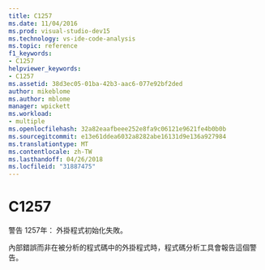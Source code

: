 ```yaml
---
title: C1257
ms.date: 11/04/2016
ms.prod: visual-studio-dev15
ms.technology: vs-ide-code-analysis
ms.topic: reference
f1_keywords:
- C1257
helpviewer_keywords:
- C1257
ms.assetid: 38d3ec05-01ba-42b3-aac6-077e92bf2ded
author: mikeblome
ms.author: mblome
manager: wpickett
ms.workload:
- multiple
ms.openlocfilehash: 32a82eaafbeee252e8fa9c06121e9621fe4b0b0b
ms.sourcegitcommit: e13e61ddea6032a8282abe16131d9e136a927984
ms.translationtype: MT
ms.contentlocale: zh-TW
ms.lasthandoff: 04/26/2018
ms.locfileid: "31887475"
---
```

# <a name="c1257"></a>C1257
警告 1257年： 外掛程式初始化失敗。

 內部錯誤而非在被分析的程式碼中的外掛程式時，程式碼分析工具會報告這個警告。
